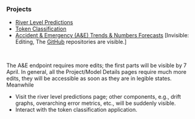 

<h3>Projects</h3>
<ul>
  <li><a href="https://d3h5uy7f3ttkyl.cloudfront.net/index.html">River Level Predictions</a></li>
  <li><a href="https://d22j2jhm9iagpk.cloudfront.net/index.html">Token Classification</a></li>
  <li><a href="">Accident & Emergency (A&E) Trends & Numbers Forecasts</a> [Invisible: Editing, The <a href="https://github.com/antecedents">GitHub</a> repositories are visible.]</li>
</ul>

<br>

The A&E endpoint requires more edits; the first parts will be visible by 7 April.  In general, all the Project/Model Details pages require much more edits, they will be accessible as soon as they are in legible states.  Meanwhile

* Visit the river level predictions page; other components, e.g., drift graphs, overarching error metrics, etc., will be suddenly visible.
* Interact with the token classification application.

<br>
<br>

<br>
<br>

<br>
<br>

<br>
<br>

<!--

**Here are some ideas to get you started:**

🙋‍♀️ A short introduction - what is your organization all about?
🌈 Contribution guidelines - how can the community get involved?
👩‍💻 Useful resources - where can the community find your docs? Is there anything else the community should know?
🍿 Fun facts - what does your team eat for breakfast?
🧙 Remember, you can do mighty things with the power of [Markdown](https://docs.github.com/github/writing-on-github/getting-started-with-writing-and-formatting-on-github/basic-writing-and-formatting-syntax)
-->
